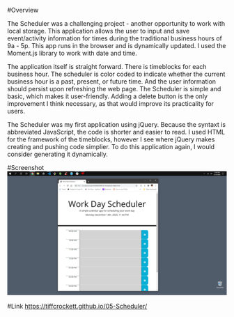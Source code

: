 #Overview

The Scheduler was a challenging project - another opportunity to work with local storage.  This application allows the user to input and save event/activity information for times during the traditional business hours of 9a - 5p. This app runs in the browser and is dynamically updated. I used the Moment.js library to work with date and time.

The application itself is straight forward.  There is timeblocks for each business hour. The scheduler is color coded to indicate whether the current business hour is a past, present, or future time.  And the user information should persist upon refreshing the web page. The Scheduler is simple and basic, which makes it user-friendly.  Adding a delete button is the only improvement I think necessary, as that would improve its practicality for users.  

The Scheduler was my first application using jQuery.  Because the syntaxt is abbreviated JavaScript, the code is shorter and easier to read. I used HTML for the framework of the timeblocks, however I see where jQuery makes creating and pushing code simplier.  To do this application again, I would consider generating it dynamically. 

#Screenshot ![image](https://github.com/tiffcrockett/05-Scheduler/blob/main/Assets/images/SchedlrScrnsht.png?)

#Link https://tiffcrockett.github.io/05-Scheduler/


